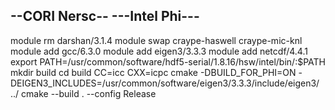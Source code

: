 --CORI Nersc--
---Intel Phi---
--------------
module rm darshan/3.1.4
module swap craype-haswell craype-mic-knl
module add gcc/6.3.0
module add eigen3/3.3.3
module add netcdf/4.4.1
export PATH=/usr/common/software/hdf5-serial/1.8.16/hsw/intel/bin/:$PATH
mkdir build
cd build
CC=icc CXX=icpc cmake -DBUILD_FOR_PHI=ON -DEIGEN3_INCLUDES=/usr/common/software/eigen3/3.3.3/include/eigen3/ ../
cmake --build . --config Release
